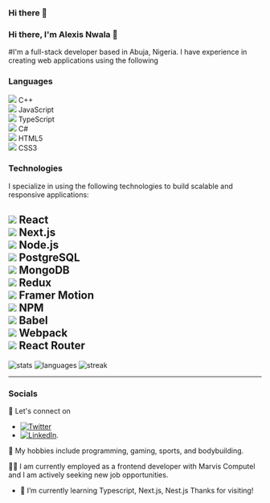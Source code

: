 ### Hi there 👋

<!--
**Alexiuszz/Alexiuszz** is a ✨ _special_ ✨ repository because its `README.md` (this file) appears on your GitHub profile.

Here are some ideas to get you started:

- 🔭 I’m currently working on ...
- 🌱 I’m currently learning ...
- 👯 I’m looking to collaborate on ...
- 🤔 I’m looking for help with ...
- 💬 Ask me about ...
- 📫 How to reach me: ...
- 😄 Pronouns: ...
- ⚡ Fun fact: ...
-->

### Hi there, I'm Alexis Nwala 👋

#I'm a full-stack developer based in Abuja, Nigeria. I have experience in creating web applications using the following 

### Languages

<img src="https://img.icons8.com/color/30/000000/c-plus-plus-logo.png"/> C++ <br>
<img src="https://img.icons8.com/color/30/000000/javascript--v1.png"/> JavaScript <br>
<img src="https://img.icons8.com/color/30/000000/typescript.png"/> TypeScript <br>
<img src="https://img.icons8.com/color/30/000000/c-sharp-logo.png"/> C# <br>
<img src="https://img.icons8.com/color/30/000000/html-5--v1.png"/> HTML5 <br>
<img src="https://img.icons8.com/color/30/000000/css3.png"/> CSS3 <br>

### Technologies
I specialize in using the following technologies to build scalable and responsive applications:

<img src="https://img.icons8.com/color/30/000000/react-native.png"/> React <br>
<img src="https://img.icons8.com/color/30/000000/nextjs.png"/> Next.js <br>
<img src="https://img.icons8.com/color/30/000000/nodejs.png"/> Node.js <br>
<img src="https://img.icons8.com/color/30/000000/postgreesql.png"/> PostgreSQL <br>
<img src="https://img.icons8.com/color/30/000000/mongodb.png"/> MongoDB <br>
<img src="https://img.icons8.com/color/30/000000/redux.png"/> Redux <br>
<img src="https://img.shields.io/badge/-%23DD0031.svg?&style=for-the-badge&logo=framer&logoColor=white)"/> Framer Motion <br>
<img src="https://img.icons8.com/color/30/000000/npm.png"/> NPM <br>
<img src="https://img.shields.io/badge/-F9DC3E?style=for-the-badge&logo=babel&logoColor=white"/> Babel <br>
<img src="https://img.icons8.com/color/30/000000/webpack.png"/> Webpack <br>
<img src="https://img.shields.io/badge/-white?style=for-the-badge&logo=react-router"/> React Router <br>
---

![stats](https://github-readme-stats.vercel.app/api?username=Alexiuszz)
![languages](https://github-readme-stats.vercel.app/api/top-langs/?username=Alexiuszz)
![streak](https://github-readme-streak-stats.herokuapp.com/?user=Alexiuszz)

---

### Socials
💬 Let's connect on 
- [![Twitter](https://img.shields.io/badge/twitter-blue?style=for-the-badge&logo=twitter&logoColor=white)](https://twitter.com/AlexiusNwala) 
- [![LinkedIn](https://img.shields.io/badge/Linkedin-blue?style=for-the-badge&logo=linkedin&logoColor=white)](https://www.linkedin.com/in/alexis-nwala).

🚀 My hobbies include programming, gaming, sports, and bodybuilding.

👨‍💻 I am currently employed as a frontend developer with Marvis Computel and I am actively seeking new job opportunities.

- 🌱 I’m currently learning Typescript, Next.js, Nest.js
Thanks for visiting!
